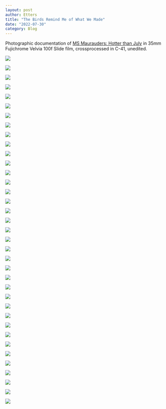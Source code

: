 ```yaml
---
layout: post
author: Etters
title: "The Birds Remind Me of What We Made"
date: "2022-07-30"
category: Blog
---
```


Photographic documentation of [MS Maurauders: Hotter than July](/2022/07/16/i-just-dont-care-about-wins-and-losses) in 35mm Fujichrome Velvia 100f Slide film, crossprocessed in C-41, unedited.

![](/assets/images/2022/hotter-than-july-000309400002.jpg)

![](/assets/images/2022/hotter-than-july-000309400003.jpg)

![](/assets/images/2022/hotter-than-july-000309400004.jpg)

![](/assets/images/2022/hotter-than-july-000309400005.jpg)

![](/assets/images/2022/hotter-than-july-000309400006.jpg)

![](/assets/images/2022/hotter-than-july-000309400007.jpg)

![](/assets/images/2022/hotter-than-july-000309400008.jpg)

![](/assets/images/2022/hotter-than-july-000309400009.jpg)

![](/assets/images/2022/hotter-than-july-000309400010.jpg)

![](/assets/images/2022/hotter-than-july-000309400011.jpg)

![](/assets/images/2022/hotter-than-july-000309400012.jpg)

![](/assets/images/2022/hotter-than-july-000309400013.jpg)

![](/assets/images/2022/hotter-than-july-000309400014.jpg)

![](/assets/images/2022/hotter-than-july-000309400015.jpg)

![](/assets/images/2022/hotter-than-july-000309400016.jpg)

![](/assets/images/2022/hotter-than-july-000309400017.jpg)

![](/assets/images/2022/hotter-than-july-000309400018.jpg)

![](/assets/images/2022/hotter-than-july-000309400019.jpg)

![](/assets/images/2022/hotter-than-july-000309400020.jpg)

![](/assets/images/2022/hotter-than-july-000309400021.jpg)

![](/assets/images/2022/hotter-than-july-000309400022.jpg)

![](/assets/images/2022/hotter-than-july-000309400023.jpg)

![](/assets/images/2022/hotter-than-july-000309400024.jpg)

![](/assets/images/2022/hotter-than-july-000309400027.jpg)

![](/assets/images/2022/hotter-than-july-000309400028.jpg)

![](/assets/images/2022/hotter-than-july-000309400029.jpg)

![](/assets/images/2022/hotter-than-july-000309400030.jpg)

![](/assets/images/2022/hotter-than-july-000309400031.jpg)

![](/assets/images/2022/hotter-than-july-000309400032.jpg)

![](/assets/images/2022/hotter-than-july-000309400033.jpg)

![](/assets/images/2022/hotter-than-july-000309400034.jpg)

![](/assets/images/2022/hotter-than-july-000309400035.jpg)

![](/assets/images/2022/hotter-than-july-000309400036.jpg)

![](/assets/images/2022/hotter-than-july-000309400037.jpg)

![](/assets/images/2022/hotter-than-july-000309410036.jpg)

![](/assets/images/2022/hotter-than-july-000309410038.jpg)

![](/assets/images/2022/hotter-than-july-000309410039.jpg)
